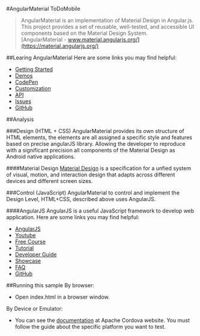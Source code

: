 #AngularMaterial ToDoMobile
>AngularMaterial is an implementation of Material Design in Angular.js. This project provides a set of reusable, well-tested, and accessible UI components based on the Material Design System.  
[AngularMaterial - www.material.angularjs.org/](https://material.angularjs.org/)

##Learing AngularMaterial
Here are some links you may find helpful:

  * [Getting Started](https://material.angularjs.org/#/getting-started)
  * [Demos](https://material.angularjs.org/#/demo/)
  * [CodePen](http://codepen.io/collection/AxKKgY/)
  * [Customization](https://material.angularjs.org/#/CSS/typography)
  * [API](https://material.angularjs.org/#/api/material.components.bottomSheet/service/$mdBottomSheet)
  * [Issues](https://github.com/angular/material/issues?q=is%3Aissue+is%3Aopen)
  * [GitHub](https://github.com/angular/material)
  
##Analysis

###Design (HTML + CSS)
AngularMaterial provides its own structure of HTML elements, the elements are all assigned a specific style and features based on precise angularJS library. Allowing the developer to reproduce with a significant precision all components of the Material Design as Android native applications. 

####Material Design
[Material Design](http://www.google.com/design/spec/material-design/introduction.html) is a specification for a unfied system of visual, motion, and interaction design that adapts across different devices and different screen sizes.

###Control (JavaScript)
AngularMaterial to control and implement the Design Level, HTML+CSS, described above uses AngularJS.

####AngularJS
AngularJS is a useful JavaScript framework to develop web application.
Here are some links you may find helpful:

  * [AngularJS](https://angularjs.org/)
  * [Youtube](https://www.youtube.com/user/angularjs)
  * [Free Course](http://campus.codeschool.com/courses/shaping-up-with-angular-js/intro)
  * [Tutorial](https://docs.angularjs.org/tutorial)
  * [Developer Guide](https://docs.angularjs.org/guide)
  * [Showcase](https://builtwith.angularjs.org/)
  * [FAQ](https://docs.angularjs.org/misc/faq)
  * [GitHub](https://github.com/angular/angular.js)
  
##Running this sample
By browser: 

  * Open index.html in a browser window.
  
By Device or Emulator:

  * You can see the [documentation](http://cordova.apache.org/docs/en/4.0.0/guide_platforms_index.md.html#Platform%20Guides) at Apache Cordova website. You must follow the guide about the specific platform you want to test.